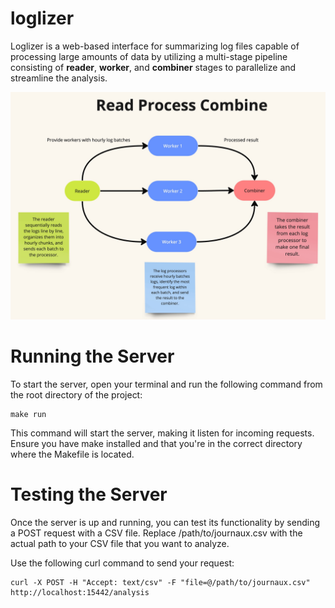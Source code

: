 # loglizer
Loglizer is a web-based interface for summarizing log files
capable of processing large amounts of data by utilizing a multi-stage pipeline consisting of
**reader**, **worker**, and **combiner** stages to parallelize and streamline the analysis.
<p align="center">
  <img src="/docs/diagram.jpg?raw=true" width="900" title="hover text">
</p>

# Running the Server
To start the server, open your terminal and run the following command from the root directory of the project:

```azure
make run
```
This command will start the server, making it listen for incoming requests. Ensure you have make installed and that you're in the correct directory where the Makefile is located.

# Testing the Server
Once the server is up and running, you can test its functionality by sending a POST request with a CSV file. Replace /path/to/journaux.csv with the actual path to your CSV file that you want to analyze.

Use the following curl command to send your request:

```azure
curl -X POST -H "Accept: text/csv" -F "file=@/path/to/journaux.csv" http://localhost:15442/analysis
```
